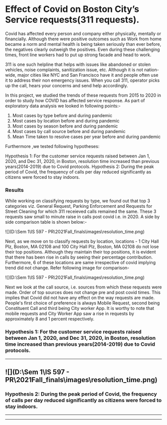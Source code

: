 # Effect of Covid on Boston City’s Service requests(311 requests).

Covid has affected every person and company either physically, mentally or financially. Although there were positive outcomes such as Work from home became a norm and mental health is being taken seriously than ever before, the negatives clearly outweigh the positives. Even during these challenging times, front line workers had to put up strong facade and head to work. 

311 is one such helpline that helps with issues like abandoned or stolen vehicles, noise complaints, sanitization issue, etc. Although it is not nation-wide, major cities like NYC and San Francisco have it and people often use it to address their non emergency issues. When you call 311, operator picks up the call, hears your concerns and send help accordingly.

In this project, we studied the trends of these requests from  2015 to 2020 in order to study how COVID has affected service response. As part of exploratory data analysis we looked in following points:-

1. Most cases by type before and during pandemic
2. Most cases by location before and during pandemic
3. Most cases by season before and during pandemic
4. Most cases by call source before and during pandemic
5. Mean Time taken to resolve cases per year before and during pandemic

Furthermore ,we tested following hypotheses:

Hypothesis 1: For the customer service requests raised between Jan 1, 2020, and Dec 31, 2020, in Boston, resolution time increased than previous years(2014-2019) due to Covid protocols.
Hypothesis 2: During the peak period of Covid, the frequency of calls per day reduced significantly as citizens were forced to stay indoors.

### Results

While working on classifying requests by type, we found out that top 3 categories viz. General Request, Parking Enforcement and Requests for Street Cleaning for which 311 receieved calls remained the same. These 3 requests saw small to minute raise in calls post covid i.e. in 2020. A side by side comparison table is shown below:-  

![](D:\Sem 1\IS 597 - PR\2021Fall_finals\images\resolution_time.png)

Next, as we move on to classify requests by location, locations - 1 City Hall Plz, Boston, MA 02108 and 100 City Hall Plz, Boston, MA 02108 do not lose their top positions. Although they maintain their top positions, it is evident that there has been rise in calls by seeing their percentage contribution. Furthermore, 6 of these locations are same irrespective of covid implying trend did not change. Refer following image for comparison-

![](D:\Sem 1\IS 597 - PR\2021Fall_finals\images\resolution_time.png)

Next we look at the call source, i.e. sources from which these requests were made. Order of top sources does not change pre and post covid times. This implies that Covid did not have any effect on the way requests are made. People's first choice of preference is always Mobile Request, second being Constituent Call and third being City worker App. It is worthy to note that mobile requests and City Worker App saw a rise in requests by approximately 8 and 1 percent respectively.


### Hypothesis 1: For the customer service requests raised between Jan 1, 2020, and Dec 31, 2020, in Boston, resolution time increased than previous years(2014-2019) due to Covid protocols.

---
![](D:\Sem 1\IS 597 - PR\2021Fall_finals\images\resolution_time.png)
---


### Hypothesis 2: During the peak period of Covid, the frequency of calls per day reduced significantly as citizens were forced to stay indoors.

---

---
